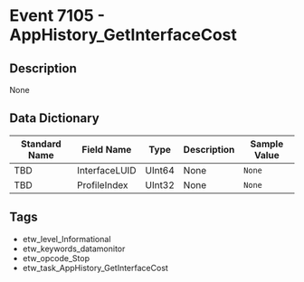 # Event 7105 - AppHistory_GetInterfaceCost

## Description
None

## Data Dictionary
|Standard Name|Field Name|Type|Description|Sample Value|
|---|---|---|---|---|
|TBD|InterfaceLUID|UInt64|None|`None`|
|TBD|ProfileIndex|UInt32|None|`None`|

## Tags
* etw_level_Informational
* etw_keywords_datamonitor
* etw_opcode_Stop
* etw_task_AppHistory_GetInterfaceCost